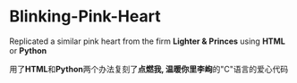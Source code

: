 # Blinking-Pink-Heart

<p> Replicated a similar pink heart from the firm <b>Lighter & Princes</b> using <b>HTML</b> or <b>Python</b>
</p>

<p> 用了<b>HTML</b>和<b>Python</b>两个办法复刻了<b>点燃我, 温暖你里李峋</b>的"C"语言的爱心代码
</p>
